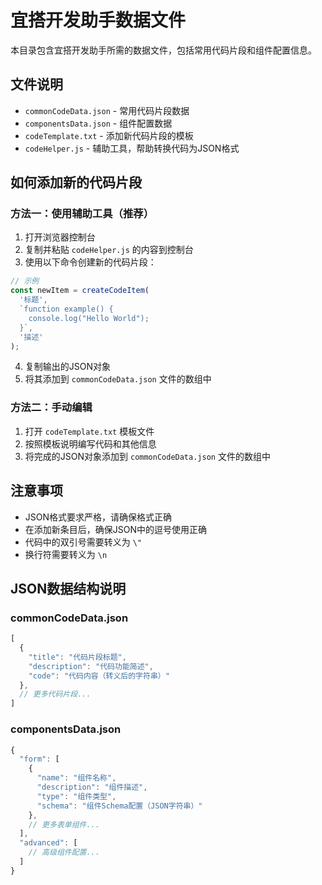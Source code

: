 # 宜搭开发助手数据文件

本目录包含宜搭开发助手所需的数据文件，包括常用代码片段和组件配置信息。

## 文件说明

- `commonCodeData.json` - 常用代码片段数据
- `componentsData.json` - 组件配置数据
- `codeTemplate.txt` - 添加新代码片段的模板
- `codeHelper.js` - 辅助工具，帮助转换代码为JSON格式

## 如何添加新的代码片段

### 方法一：使用辅助工具（推荐）

1. 打开浏览器控制台
2. 复制并粘贴 `codeHelper.js` 的内容到控制台
3. 使用以下命令创建新的代码片段：

```javascript
// 示例
const newItem = createCodeItem(
  '标题', 
  `function example() {
    console.log("Hello World");
  }`, 
  '描述'
);
```

4. 复制输出的JSON对象
5. 将其添加到 `commonCodeData.json` 文件的数组中

### 方法二：手动编辑

1. 打开 `codeTemplate.txt` 模板文件
2. 按照模板说明编写代码和其他信息
3. 将完成的JSON对象添加到 `commonCodeData.json` 文件的数组中

## 注意事项

- JSON格式要求严格，请确保格式正确
- 在添加新条目后，确保JSON中的逗号使用正确
- 代码中的双引号需要转义为 `\"`
- 换行符需要转义为 `\n`

## JSON数据结构说明

### commonCodeData.json

```javascript
[
  {
    "title": "代码片段标题",
    "description": "代码功能简述",
    "code": "代码内容（转义后的字符串）"
  },
  // 更多代码片段...
]
```

### componentsData.json

```javascript
{
  "form": [
    {
      "name": "组件名称",
      "description": "组件描述",
      "type": "组件类型",
      "schema": "组件Schema配置（JSON字符串）"
    },
    // 更多表单组件...
  ],
  "advanced": [
    // 高级组件配置...
  ]
}
``` 